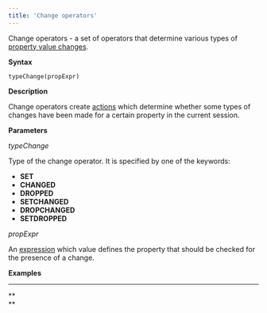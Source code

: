 ```yaml
---
title: 'Change operators'
---
```


Change operators - a set of operators that determine various types of [property value changes](Change_operators_SET_CHANGED_..._.md). 

**Syntax**

    typeChange(propExpr)

**Description**

Change operators create [actions](Properties.md) which determine whether some types of changes have been made for a certain property in the current session.

**Parameters**

*typeChange*

Type of the change operator. It is specified by one of the keywords:

-   **SET**
-   **CHANGED**
-   **DROPPED**
-   **SETCHANGED**
-   **DROPCHANGED**
-   **SETDROPPED**

*propExpr*

An [expression](Expression.md) which value defines the property that should be checked for the presence of a change.

**Examples**

****


**  
**
